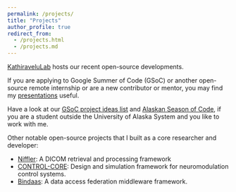```yaml
---
permalink: /projects/
title: "Projects"
author_profile: true
redirect_from: 
  - /projects.html
  - /projects.md
---
```


[KathiraveluLab](https://github.com/kathiravelulab/) hosts our recent open-source developments.

If you are applying to Google Summer of Code (GSoC) or another open-source remote internship or are a new contributor or mentor, you may find my [presentations](../_pages/foss.html) useful.

Have a look at our [GSoC project ideas list](https://github.com/uaanchorage/GSoC/) and [Alaskan Season of Code](https://github.com/KathiraveluLab/Alaskan-Season-of-Code/), if you are a student outside the University of Alaska System and you like to work with me.

Other notable open-source projects that I built as a core researcher and developer:
* [Niffler](https://github.com/Emory-HITI/Niffler/): A DICOM retrieval and processing framework
* [CONTROL-CORE](https://github.com/ControlCore-Project/): Design and simulation framework for neuromodulation control systems.
* [Bindaas](https://github.com/sharmalab/bindaas/): A data access federation middleware framework.
